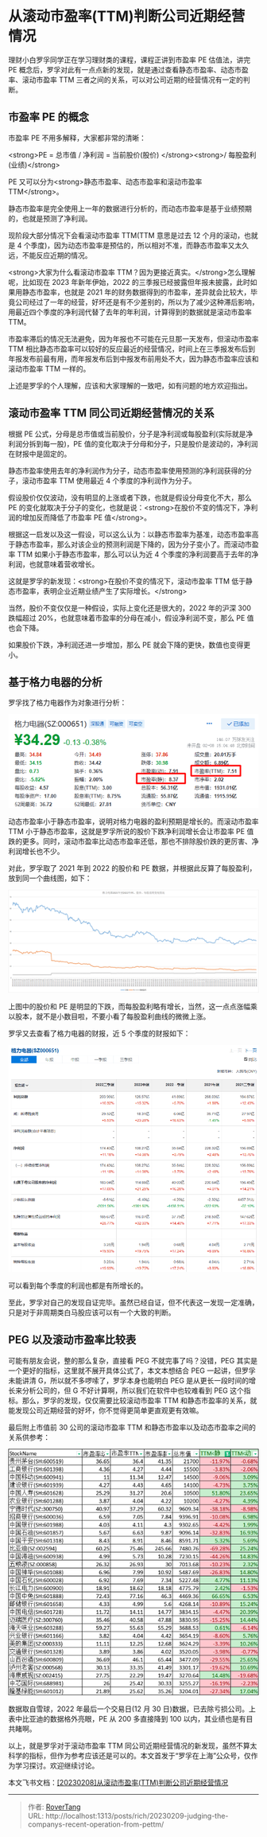# 从滚动市盈率(TTM)判断公司近期经营情况

理财小白罗孚同学正在学习理财类的课程，课程正讲到市盈率 PE 估值法，讲完 PE 概念后，罗孚对此有一点点新的发现，就是通过查看静态市盈率、动态市盈率、滚动市盈率 TTM 三者之间的关系，可以对公司近期的经营情况有一定的判断。

## 市盈率 PE 的概念

市盈率 PE 不用多解释，大家都非常的清晰：

&lt;strong&gt;PE = 总市值 / 净利润 = 当前股价(股价) &lt;/strong&gt;&lt;strong&gt;/ 每股盈利(业绩)&lt;/strong&gt;

PE 又可以分为&lt;strong&gt;静态市盈率、动态市盈率和滚动市盈率 TTM&lt;/strong&gt;。

静态市盈率是完全使用上一年的数据进行分析的，而动态市盈率是基于业绩预期的，也就是预测了净利润。

现阶段大部分情况下会看滚动市盈率 TTM(TTM 意思是过去 12 个月的滚动，也就是 4 个季度)，因为动态市盈率是预估的，所以相对不准，而静态市盈率又太久远，不能反应近期的情况。

&lt;strong&gt;大家为什么看滚动市盈率 TTM？因为更接近真实。&lt;/strong&gt;怎么理解呢，比如现在 2023 年新年伊始，2022 的三季报已经披露但年报未披露，此时如果用静态市盈率，也就是 2021 年的财务数据得到的市盈率，差异就会比较大，毕竟公司经过了一年的经营，好坏还是有不少差别的，所以为了减少这种滞后影响，用最近四个季度的净利润代替了去年的年利润，计算得到的数据就是滚动市盈率 TTM。

市盈率滞后的情况无法避免，因为年报也不可能在元旦那一天发布，但滚动市盈率 TTM 相比静态市盈率可以较好的反应最近的经营情况，时间上在三季报发布后到年报发布前最有用，而年报发布后到中报发布前用处不大，因为静态市盈率应该和滚动市盈率 TTM 一样的。

上述是罗孚的个人理解，应该和大家理解的一致吧，如有问题的地方欢迎指出。

## 滚动市盈率 TTM 同公司近期经营情况的关系

根据 PE 公式，分母是总市值或当前股价，分子是净利润或每股盈利(实际就是净利润分拆到每一股)，PE 值的变化取决于分母和分子，只是股价是波动的，净利润在财报中是固定的。

静态市盈率使用去年的净利润作为分子，动态市盈率使用预测的净利润获得的分子，滚动市盈率 TTM 使用最近 4 个季度的净利润作为分子。

假设股价仅仅波动，没有明显的上涨或者下跌，也就是假设分母变化不大，那么 PE 的变化就取决于分子的变化，也就是说：&lt;strong&gt;在股价不变的情况下，净利润的增加反而降低了市盈率 PE 值&lt;/strong&gt;。

根据这一启发以及这一假设，可以这么认为：以静态市盈率为基准，动态市盈率高于静态市盈率，那么对该企业的预测利润是下降的，因为分子变小了。而滚动市盈率 TTM 如果小于静态市盈率，那么可以认为近 4 个季度的净利润要高于去年的净利润，也就意味着营收增长。

这就是罗孚的新发现：&lt;strong&gt;在股价不变的情况下，滚动市盈率 TTM 低于静态市盈率，表明企业近期业绩产生了实际增长。&lt;/strong&gt;

当然，股价不变仅仅是一种假设，实际上变化还是很大的，2022 年的沪深 300 跌幅超过 20%，也就意味着市盈率的分母在减小，假设净利润不变，那么 PE 值也会下降。

如果股价下跌，净利润还进一步增加，那么 PE 就会下降的更快，数值也变得更小。

## 基于格力电器的分析

罗孚找了格力电器作为对象进行分析：

![](static/boxcnBC3gaOFj6P4EYTq66ej4cf.png)

动态市盈率小于静态市盈率，说明对格力电器的盈利预期是增长的。而滚动市盈率 TTM 小于静态市盈率，这就是罗孚所说的股价下跌净利润增长会让市盈率 PE 值跌的更多。同时，滚动市盈率比动态市盈率还低，那也不排除股价跌的更厉害、净利润增长也不少。

对此，罗孚取了 2021 年到 2022 的股价和 PE 数据，并根据此反算了每股盈利，放到同一个曲线图，如下：

![](static/boxcnnwyiBE2yTJUWtMQLHHaPrh.png)

上图中的股价和 PE 是明显的下跌，而每股盈利略有增长，当然，这一点点涨幅乘以股本，就不是小数目啦，不要小看了每股盈利曲线的微微上涨。

罗孚又去查看了格力电器的财报，近 5 个季度的财报如下：

![](static/boxcngZUBESkRWA5IQbFnknKWSe.png)

可以看到每个季度的利润也都是有所增长的。

至此，罗孚对自己的发现自证完毕。虽然已经自证，但不代表这一发现一定准确，只是对于非周期类白马股应该可以有一个大致的判断。

## PEG 以及滚动市盈率比较表

可能有朋友会说，整的那么复杂，直接看 PEG 不就完事了吗？没错，PEG 其实是一个更好的指标，这里就不展开具体公式了，本文本想结合 PEG 一起讲，但罗孚未能讲清 G，所以就不多啰嗦了，罗孚本身也能明白 PEG 是从更长一段时间的增长来分析公司的，但 G 不好计算啊，所以我们在软件中也较难看到 PEG 这个指标。那么，罗孚的发现，仅仅需要比较滚动市盈率 TTM 和静态市盈率的关系，就能发现公司近期经营的好坏，你不觉得更简单更直观更有效嘛。

最后附上市值前 30 公司的滚动市盈率 TTM 和静态市盈率以及动态市盈率之间的关系供参考：

![](static/boxcntcA4Zu7Y7a8HdY8yDQq4Je.jpg)

数据取自雪球，2022 年最后一个交易日(12 月 30 日)数据，已去除亏损公司。上表中比亚迪的数据格外亮眼，PE 从 200 多直接降到 100 以内，其业绩也是有目共睹啊。

以上，就是罗孚对于滚动市盈率 TTM 同公司近期经营情况的新发现，虽然不算太科学的指标，但作为参考应该还是可以的。本文首发于“罗孚在上海”公众号，仅作为学习探讨。欢迎继续讨论。

本文飞书文档：[[20230208]从滚动市盈率(TTM)判断公司近期经营情况](https://rovertang.feishu.cn/docx/DkrddAC7Oogm7NxqqScceLCWn4b)


---

> 作者: [RoverTang](https://rovertang.com)  
> URL: http://localhost:1313/posts/rich/20230209-judging-the-companys-recent-operation-from-pettm/  

